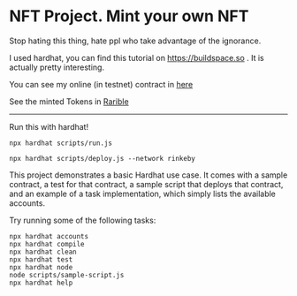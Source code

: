 # NFT Project. Mint your own NFT

Stop hating this thing, hate ppl who take advantage of the ignorance.

I used hardhat, you can find this tutorial on https://buildspace.so . It is actually pretty interesting.

You can see my online (in testnet) contract in [here](https://rinkeby.etherscan.io/address/0x1a509030409fd7b4cafb5538007bf0d0bd583ed1)

See the minted Tokens in [Rarible](https://rinkeby.rarible.com/collection/0x1a509030409fd7b4cafb5538007bf0d0bd583ed1/items)

---
Run this with hardhat!
```
npx hardhat scripts/run.js
```
```
npx hardhat scripts/deploy.js --network rinkeby
```

This project demonstrates a basic Hardhat use case. It comes with a sample contract, a test for that contract, a sample script that deploys that contract, and an example of a task implementation, which simply lists the available accounts.

Try running some of the following tasks:

```shell
npx hardhat accounts
npx hardhat compile
npx hardhat clean
npx hardhat test
npx hardhat node
node scripts/sample-script.js
npx hardhat help
```
